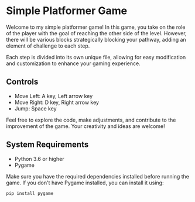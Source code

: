 # Simple Platformer Game

Welcome to my simple platformer game! In this game, you take on the role of the player with the goal of reaching the other side of the level. However, there will be various blocks strategically blocking your pathway, adding an element of challenge to each step.

Each step is divided into its own unique file, allowing for easy modification and customization to enhance your gaming experience.

## Controls

- Move Left: A key, Left arrow key
- Move Right: D key, Right arrow key
- Jump: Space key

Feel free to explore the code, make adjustments, and contribute to the improvement of the game. Your creativity and ideas are welcome!

## System Requirements

- Python 3.6 or higher
- Pygame

Make sure you have the required dependencies installed before running the game. If you don't have Pygame installed, you can install it using:

```bash
pip install pygame